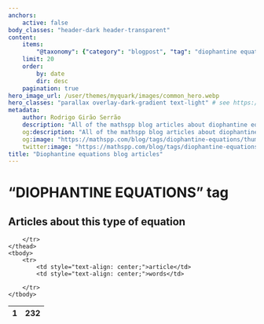 ```yaml
---
anchors:
    active: false
body_classes: "header-dark header-transparent"
content:
    items:
        "@taxonomy": {"category": "blogpost", "tag": "diophantine equations"}
    limit: 20
    order:
        by: date
        dir: desc
    pagination: true
hero_image_url: /user/themes/myquark/images/common_hero.webp
hero_classes: "parallax overlay-dark-gradient text-light" # see https://demo.getgrav.org/blog-skeleton/blog/hero-classes
metadata:
    author: Rodrigo Girão Serrão
    description: "All of the mathspp blog articles about diophantine equations."
    og:description: "All of the mathspp blog articles about diophantine equations."
    og:image: "https://mathspp.com/blog/tags/diophantine-equations/thumbnail.webp"
    twitter:image: "https://mathspp.com/blog/tags/diophantine-equations/thumbnail.webp"
title: "Diophantine equations blog articles"
---
```


# “DIOPHANTINE EQUATIONS” tag


## Articles about this type of equation



<table class="stats-table">
    <thead>
        <tr>
            <th style="text-align: center;">1</th>
            <th style="text-align: center;">232</th>
            
        </tr>
    </thead>
    <tbody>
        <tr>
            <td style="text-align: center;">article</td>
            <td style="text-align: center;">words</td>
            
        </tr>
    </tbody>
</table>